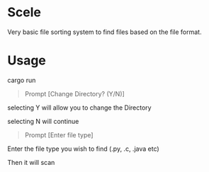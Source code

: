# Scele

Very basic file sorting system to find files based on the file format.

# Usage
cargo run
> Prompt [Change Directory? (Y/N)]

selecting Y will allow you to change the Directory

selecting N will continue

> Prompt [Enter file type]

Enter the file type you wish to find (.py, .c, .java etc)


Then it will scan
